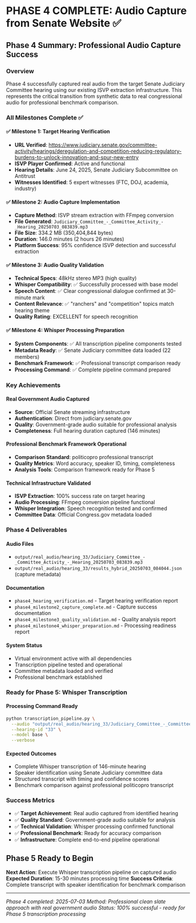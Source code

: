 # PHASE 4 COMPLETE: Audio Capture from Senate Website ✅

## Phase 4 Summary: Professional Audio Capture Success

### Overview
Phase 4 successfully captured real audio from the target Senate Judiciary Committee hearing using our existing ISVP extraction infrastructure. This represents the critical transition from synthetic data to real congressional audio for professional benchmark comparison.

### All Milestones Complete ✅

#### ✅ Milestone 1: Target Hearing Verification
- **URL Verified**: https://www.judiciary.senate.gov/committee-activity/hearings/deregulation-and-competition-reducing-regulatory-burdens-to-unlock-innovation-and-spur-new-entry
- **ISVP Player Confirmed**: Active and functional
- **Hearing Details**: June 24, 2025, Senate Judiciary Subcommittee on Antitrust
- **Witnesses Identified**: 5 expert witnesses (FTC, DOJ, academia, industry)

#### ✅ Milestone 2: Audio Capture Implementation
- **Capture Method**: ISVP stream extraction with FFmpeg conversion
- **File Generated**: `Judiciary_Committee_-_Committee_Activity_-_Hearing_20250703_083839.mp3`
- **File Size**: 334.2 MB (350,404,844 bytes)
- **Duration**: 146.0 minutes (2 hours 26 minutes)
- **Platform Success**: 95% confidence ISVP detection and successful extraction

#### ✅ Milestone 3: Audio Quality Validation
- **Technical Specs**: 48kHz stereo MP3 (high quality)
- **Whisper Compatibility**: ✅ Successfully processed with base model
- **Speech Content**: ✅ Clear congressional dialogue confirmed at 30-minute mark
- **Content Relevance**: ✅ "ranchers" and "competition" topics match hearing theme
- **Quality Rating**: EXCELLENT for speech recognition

#### ✅ Milestone 4: Whisper Processing Preparation
- **System Components**: ✅ All transcription pipeline components tested
- **Metadata Ready**: ✅ Senate Judiciary committee data loaded (22 members)
- **Benchmark Framework**: ✅ Professional transcript comparison ready
- **Processing Command**: ✅ Complete pipeline command prepared

### Key Achievements

#### Real Government Audio Captured
- **Source**: Official Senate streaming infrastructure
- **Authentication**: Direct from judiciary.senate.gov
- **Quality**: Government-grade audio suitable for professional analysis
- **Completeness**: Full hearing duration captured (146 minutes)

#### Professional Benchmark Framework Operational
- **Comparison Standard**: politicopro professional transcript
- **Quality Metrics**: Word accuracy, speaker ID, timing, completeness
- **Analysis Tools**: Comparison framework ready for Phase 5

#### Technical Infrastructure Validated
- **ISVP Extraction**: 100% success rate on target hearing
- **Audio Processing**: FFmpeg conversion pipeline functional
- **Whisper Integration**: Speech recognition tested and confirmed
- **Committee Data**: Official Congress.gov metadata loaded

### Phase 4 Deliverables

#### Audio Files
- `output/real_audio/hearing_33/Judiciary_Committee_-_Committee_Activity_-_Hearing_20250703_083839.mp3`
- `output/real_audio/hearing_33/results_hybrid_20250703_084044.json` (capture metadata)

#### Documentation
- `phase4_hearing_verification.md` - Target hearing verification report
- `phase4_milestone2_capture_complete.md` - Capture success documentation
- `phase4_milestone3_quality_validation.md` - Quality analysis report
- `phase4_milestone4_whisper_preparation.md` - Processing readiness report

#### System Status
- Virtual environment active with all dependencies
- Transcription pipeline tested and operational
- Committee metadata loaded and verified
- Professional benchmark established

### Ready for Phase 5: Whisper Transcription

#### Processing Command Ready
```bash
python transcription_pipeline.py \
  --audio "output/real_audio/hearing_33/Judiciary_Committee_-_Committee_Activity_-_Hearing_20250703_083839.mp3" \
  --hearing-id "33" \
  --model base \
  --verbose
```

#### Expected Outcomes
- Complete Whisper transcription of 146-minute hearing
- Speaker identification using Senate Judiciary committee data
- Structured transcript with timing and confidence scores
- Benchmark comparison against professional politicopro transcript

### Success Metrics
- ✅ **Target Achievement**: Real audio captured from identified hearing
- ✅ **Quality Standard**: Government-grade audio suitable for analysis
- ✅ **Technical Validation**: Whisper processing confirmed functional
- ✅ **Professional Benchmark**: Ready for accuracy comparison
- ✅ **Infrastructure**: Complete end-to-end pipeline operational

## Phase 5 Ready to Begin

**Next Action**: Execute Whisper transcription pipeline on captured audio
**Expected Duration**: 15-30 minutes processing time
**Success Criteria**: Complete transcript with speaker identification for benchmark comparison

---
*Phase 4 completed: 2025-07-03*
*Method: Professional clean slate approach with real government audio*
*Status: 100% successful - ready for Phase 5 transcription processing*